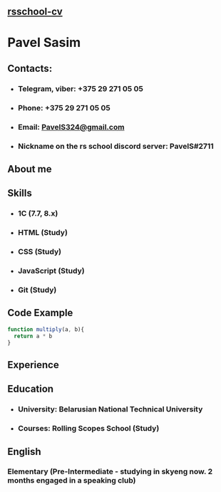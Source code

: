 ## [rsschool-cv](https://github.com/PavelS324/rsschool-cv.git)
# **Pavel Sasim**
## **Contacts:**
* ### Telegram, viber: +375 29 271 05 05
* ### Phone: +375 29 271 05 05
* ### Email: PavelS324@gmail.com
* ### Nickname on the rs school discord server: PavelS#2711
## **About me**

## **Skills**
* ### 1C (7.7, 8.x)
* ### HTML (Study)
* ### CSS (Study)
* ### JavaScript (Study)
* ### Git (Study)
## **Code Example**
``` JavaScript
function multiply(a, b){
  return a * b
}
```
## **Experience**
## **Education**
* ### University: Belarusian National Technical University
* ### Courses: Rolling Scopes School (Study)
## **English**
### Elementary (Pre-Intermediate - studying in skyeng now. 2 months engaged in a speaking club)